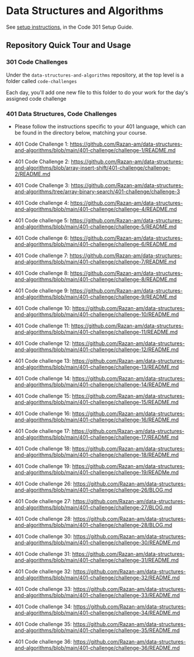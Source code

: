 # Data Structures and Algorithms

See [setup instructions](https://codefellows.github.io/setup-guide/code-301/3-code-challenges), in the Code 301 Setup Guide.

## Repository Quick Tour and Usage

### 301 Code Challenges

Under the `data-structures-and-algorithms` repository, at the top level is a folder called `code-challenges`

Each day, you'll add one new file to this folder to do your work for the day's assigned code challenge

### 401 Data Structures, Code Challenges

- Please follow the instructions specific to your 401 language, which can be found in the directory below, matching your course.

- 401 Code Challenge 1: https://github.com/Razan-am/data-structures-and-algorithms/blob/main/401-challenge/challenge-1/README.md


- 401 Code Challenge 2: https://github.com/Razan-am/data-structures-and-algorithms/blob/array-insert-shift/401-challenge/challenge-2/README.md


- 401 Code Challenge 3: https://github.com/Razan-am/data-structures-and-algorithms/tree/array-binary-search/401-challenge/challenge-3


- 401 Code challenge 4: https://github.com/Razan-am/data-structures-and-algorithms/blob/main/401-challenge/challenge-4/README.md


- 401 Code challenge 5: https://github.com/Razan-am/data-structures-and-algorithms/blob/main/401-challenge/challenge-5/README.md


- 401 Code challenge 6: https://github.com/Razan-am/data-structures-and-algorithms/blob/main/401-challenge/challenge-6/README.md


- 401 Code challenge 7: https://github.com/Razan-am/data-structures-and-algorithms/blob/main/401-challenge/challenge-7/README.md


- 401 Code challenge 8: https://github.com/Razan-am/data-structures-and-algorithms/blob/main/401-challenge/challenge-8/README.md


- 401 Code challenge 9: https://github.com/Razan-am/data-structures-and-algorithms/blob/main/401-challenge/challenge-9/README.md


- 401 Code challenge 10: https://github.com/Razan-am/data-structures-and-algorithms/blob/main/401-challenge/challenge-10/README.md


- 401 Code challenge 11: https://github.com/Razan-am/data-structures-and-algorithms/blob/main/401-challenge/challenge-11/README.md


- 401 Code challenge 12: https://github.com/Razan-am/data-structures-and-algorithms/blob/main/401-challenge/challenge-12/README.md


- 401 Code challenge 13: https://github.com/Razan-am/data-structures-and-algorithms/blob/main/401-challenge/challenge-13/README.md


- 401 Code challenge 14: https://github.com/Razan-am/data-structures-and-algorithms/blob/main/401-challenge/challenge-14/README.md


- 401 Code challenge 15: https://github.com/Razan-am/data-structures-and-algorithms/blob/main/401-challenge/challenge-15/README.md


- 401 Code challenge 16: https://github.com/Razan-am/data-structures-and-algorithms/blob/main/401-challenge/challenge-16/README.md


- 401 Code challenge 17: https://github.com/Razan-am/data-structures-and-algorithms/blob/main/401-challenge/challenge-17/README.md


- 401 Code challenge 18: https://github.com/Razan-am/data-structures-and-algorithms/blob/main/401-challenge/challenge-18/README.md


- 401 Code challenge 19: https://github.com/Razan-am/data-structures-and-algorithms/blob/main/401-challenge/challenge-19/READMe.md


- 401 Code challenge 26: https://github.com/Razan-am/data-structures-and-algorithms/blob/main/401-challenge/challenge-26/BLOG.md


- 401 Code challenge 27: https://github.com/Razan-am/data-structures-and-algorithms/blob/main/401-challenge/challenge-27/BLOG.md


- 401 Code challenge 28: https://github.com/Razan-am/data-structures-and-algorithms/blob/main/401-challenge/challenge-28/BLOG.md


- 401 Code challenge 30: https://github.com/Razan-am/data-structures-and-algorithms/blob/main/401-challenge/challenge-30/README.md


- 401 Code challenge 31: https://github.com/Razan-am/data-structures-and-algorithms/blob/main/401-challenge/challenge-31/README.md


- 401 Code challenge 32: https://github.com/Razan-am/data-structures-and-algorithms/blob/main/401-challenge/challenge-32/README.md


- 401 Code challenge 33: https://github.com/Razan-am/data-structures-and-algorithms/blob/main/401-challenge/challenge-33/README.md


- 401 Code challenge 34: https://github.com/Razan-am/data-structures-and-algorithms/blob/main/401-challenge/challenge-34/README.md


- 401 Code challenge 35: https://github.com/Razan-am/data-structures-and-algorithms/blob/main/401-challenge/challenge-35/README.md


- 401 Code challenge 36: https://github.com/Razan-am/data-structures-and-algorithms/blob/main/401-challenge/challenge-36/README.md






